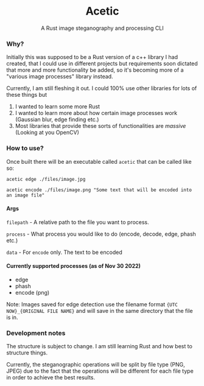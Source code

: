 <h1 align="center">Acetic</h1>
<p align="center">A Rust image steganography and processing CLI</p>

### Why?
Initially this was supposed to be a Rust version of a c++ library I had created, that I could use in different 
projects but requirements soon dictated that more and more functionality be added, so it's becoming more of a "various 
image processes" library instead.

Currently, I am still fleshing it out. I could 100% use other libraries for lots of these things but
1. I wanted to learn some more Rust
2. I wanted to learn more about how certain image processes work (Gaussian blur, edge finding etc.)
3. Most libraries that provide these sorts of functionalities are _massive_ (Looking at you OpenCV)

### How to use?
Once built there will be an executable called `acetic` that can be called like so:

```shell
acetic edge ./files/image.jpg
```

```shell
acetic encode ./files/image.png "Some text that will be encoded into an image file"
```

#### Args
`filepath` - A relative path to the file you want to process.

`process` - What process you would like to do (encode, decode, edge, phash etc.)

`data` - For `encode` only. The text to be encoded

#### Currently supported processes (as of Nov 30 2022)
- edge
- phash
- encode (png)

Note: Images saved for edge detection use the filename format `{UTC NOW}_{ORIGINAL FILE NAME}` and will save in the 
same directory that the file is in.

### Development notes

The structure is subject to change. I am still learning Rust and how best to structure things.

Currently, the steganographic operations will be split by file type (PNG, JPEG) due to the fact that the operations will
be different for each file type in order to achieve the best results.
